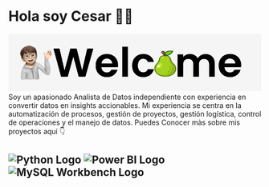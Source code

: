 #  Hola soy Cesar 👨‍💻
<img src="https://raw.githubusercontent.com/Pear-itaPE/Pear-itaPE/main/Captura%20de%20pantalla%202023-12-13%20212510.png" alt="Data Analyst">
Soy un apasionado Analista de Datos independiente con experiencia en convertir datos en insights accionables. Mi experiencia se centra en la automatización de procesos, gestión de proyectos, gestión logística, control de operaciones y el manejo de datos. Puedes Conocer màs sobre mis proyectos aquí 👇

## <img src="https://upload.wikimedia.org/wikipedia/commons/c/c3/Python-logo-notext.svg" alt="Python Logo" style="width:30px;"/> <img src="https://upload.wikimedia.org/wikipedia/commons/c/cf/New_Power_BI_Logo.svg" alt="Power BI Logo" style="width:30px;"/> <img src="https://cdn.icon-icons.com/icons2/1381/PNG/512/mysqlworkbench_93532.png" alt="MySQL Workbench Logo" style="width:30px;"/>

 

